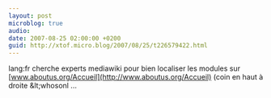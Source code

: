 ```yaml
---
layout: post
microblog: true
audio: 
date: 2007-08-25 02:00:00 +0200
guid: http://xtof.micro.blog/2007/08/25/t226579422.html
---
```

lang:fr cherche experts mediawiki pour bien localiser les modules sur  [www.aboutus.org/Accueil](http://www.aboutus.org/Accueil) (coin en haut à droite &amp;lt;whosonl ...
